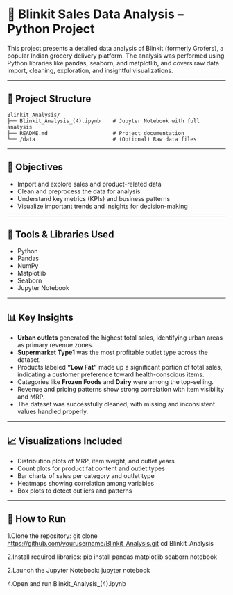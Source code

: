 # 🛒 Blinkit Sales Data Analysis – Python Project

This project presents a detailed data analysis of Blinkit (formerly Grofers), a popular Indian grocery delivery platform. The analysis was performed using Python libraries like pandas, seaborn, and matplotlib, and covers raw data import, cleaning, exploration, and insightful visualizations.

---

## 📁 Project Structure
```
Blinkit_Analysis/
├── Blinkit_Analysis_(4).ipynb    # Jupyter Notebook with full analysis
├── README.md                     # Project documentation
└── /data                         # (Optional) Raw data files
```

---

## 📌 Objectives

- Import and explore sales and product-related data
- Clean and preprocess the data for analysis
- Understand key metrics (KPIs) and business patterns
- Visualize important trends and insights for decision-making

---

## 🧰 Tools & Libraries Used

- Python
- Pandas
- NumPy
- Matplotlib
- Seaborn
- Jupyter Notebook

---

## 📊 Key Insights

- **Urban outlets** generated the highest total sales, identifying urban areas as primary revenue zones.
- **Supermarket Type1** was the most profitable outlet type across the dataset.
- Products labeled **“Low Fat”** made up a significant portion of total sales, indicating a customer preference toward health-conscious items.
- Categories like **Frozen Foods** and **Dairy** were among the top-selling.
- Revenue and pricing patterns show strong correlation with item visibility and MRP.
- The dataset was successfully cleaned, with missing and inconsistent values handled properly.

---

## 📈 Visualizations Included

- Distribution plots of MRP, item weight, and outlet years
- Count plots for product fat content and outlet types
- Bar charts of sales per category and outlet type
- Heatmaps showing correlation among variables
- Box plots to detect outliers and patterns

---

## 🚀 How to Run

1.Clone the repository:
git clone https://github.com/yourusername/Blinkit_Analysis.git
cd Blinkit_Analysis

2.Install required libraries:
pip install pandas matplotlib seaborn notebook

2.Launch the Jupyter Notebook:
jupyter notebook

4.Open and run Blinkit_Analysis_(4).ipynb


